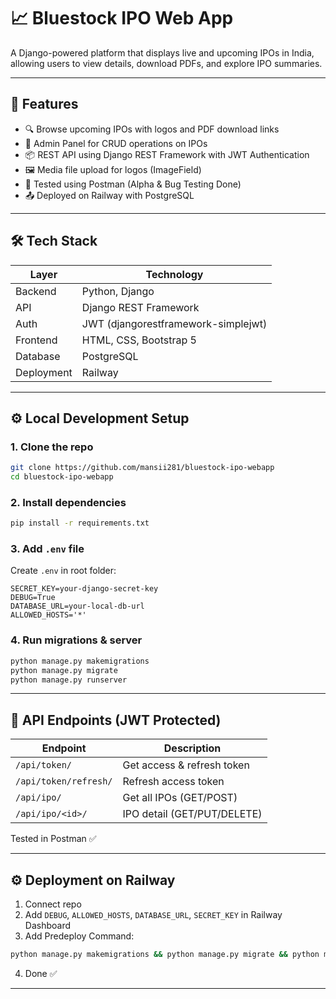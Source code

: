 # 📈 Bluestock IPO Web App

A Django-powered platform that displays live and upcoming IPOs in India, allowing users to view details, download PDFs, and explore IPO summaries.

---

## 🚀 Features
- 🔍 Browse upcoming IPOs with logos and PDF download links
- 📄 Admin Panel for CRUD operations on IPOs
- 📦 REST API using Django REST Framework with JWT Authentication
- 🖼️ Media file upload for logos (ImageField)
- 🧪 Tested using Postman (Alpha & Bug Testing Done)
- 📤 Deployed on Railway with PostgreSQL

---

## 🛠️ Tech Stack

| Layer       | Technology               |
|-------------|---------------------------|
| Backend     | Python, Django            |
| API         | Django REST Framework     |
| Auth        | JWT (djangorestframework-simplejwt) |
| Frontend    | HTML, CSS, Bootstrap 5    |
| Database    | PostgreSQL                |
| Deployment  | Railway                   |

---

## ⚙️ Local Development Setup

### 1. Clone the repo
```bash
git clone https://github.com/mansii281/bluestock-ipo-webapp
cd bluestock-ipo-webapp
```

### 2. Install dependencies
```bash
pip install -r requirements.txt
```

### 3. Add `.env` file
Create `.env` in root folder:

```env
SECRET_KEY=your-django-secret-key
DEBUG=True
DATABASE_URL=your-local-db-url
ALLOWED_HOSTS='*'
```

### 4. Run migrations & server
```bash
python manage.py makemigrations
python manage.py migrate
python manage.py runserver
```

---

## 📂 API Endpoints (JWT Protected)

| Endpoint                 | Description                |
|--------------------------|----------------------------|
| `/api/token/`           | Get access & refresh token |
| `/api/token/refresh/`   | Refresh access token       |
| `/api/ipo/`             | Get all IPOs (GET/POST)    |
| `/api/ipo/<id>/`        | IPO detail (GET/PUT/DELETE)|

Tested in Postman ✅

---

## ⚙️ Deployment on Railway

1. Connect repo
2. Add `DEBUG`, `ALLOWED_HOSTS`, `DATABASE_URL`, `SECRET_KEY` in Railway Dashboard
3. Add Predeploy Command:
```bash
python manage.py makemigrations && python manage.py migrate && python manage.py collectstatic --noinput
```
4. Done ✅

---
